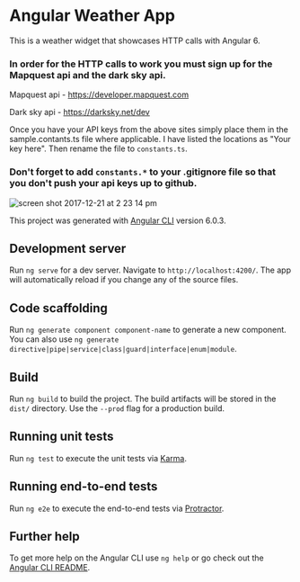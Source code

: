 # Angular Weather App
This is a weather widget that showcases HTTP calls with Angular 6.

### In order for the HTTP calls to work you must sign up for the Mapquest api and the dark sky api.

Mapquest api - https://developer.mapquest.com

Dark sky api - https://darksky.net/dev

Once you have your API keys from the above sites simply place them in the sample.contants.ts file where applicable. I have listed the locations as "Your key here". Then rename the file to `constants.ts`.

### Don't forget to add `constants.*` to your .gitignore file so that you don't push your api keys up to github.



![screen shot 2017-12-21 at 2 23 14 pm](https://user-images.githubusercontent.com/10776779/34275689-a5db4b1c-e65b-11e7-9aae-cd98058cc537.png)

This project was generated with [Angular CLI](https://github.com/angular/angular-cli) version 6.0.3.

## Development server

Run `ng serve` for a dev server. Navigate to `http://localhost:4200/`. The app will automatically reload if you change any of the source files.

## Code scaffolding

Run `ng generate component component-name` to generate a new component. You can also use `ng generate directive|pipe|service|class|guard|interface|enum|module`.

## Build

Run `ng build` to build the project. The build artifacts will be stored in the `dist/` directory. Use the `--prod` flag for a production build.

## Running unit tests

Run `ng test` to execute the unit tests via [Karma](https://karma-runner.github.io).

## Running end-to-end tests

Run `ng e2e` to execute the end-to-end tests via [Protractor](http://www.protractortest.org/).

## Further help

To get more help on the Angular CLI use `ng help` or go check out the [Angular CLI README](https://github.com/angular/angular-cli/blob/master/README.md).
